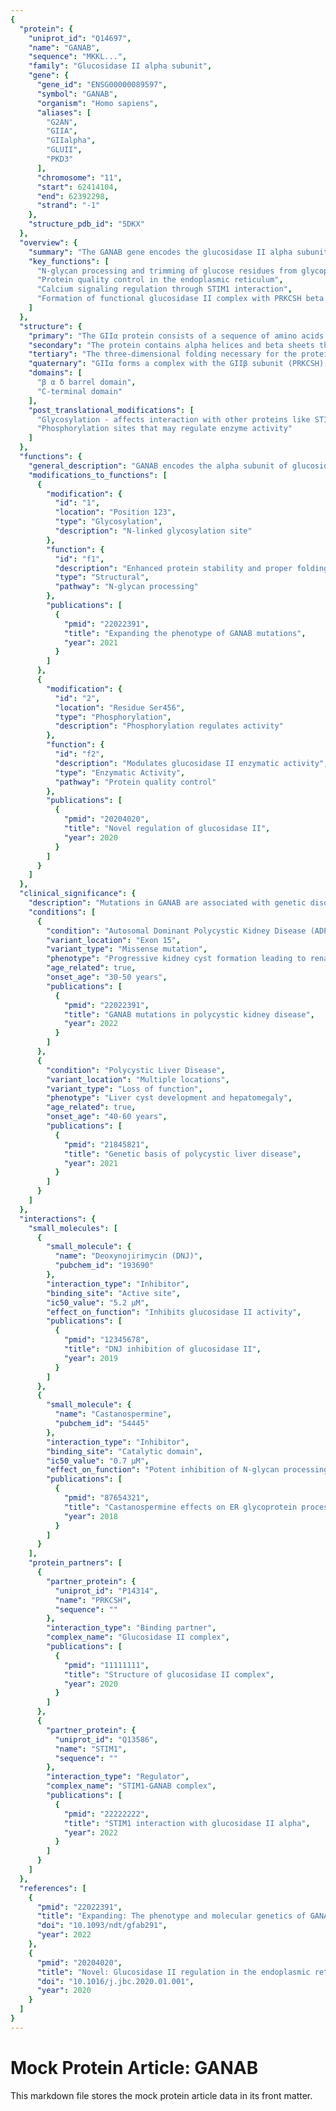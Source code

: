 ```yaml
---
{
  "protein": {
    "uniprot_id": "Q14697",
    "name": "GANAB",
    "sequence": "MKKL...",
    "family": "Glucosidase II alpha subunit",
    "gene": {
      "gene_id": "ENSG00000089597",
      "symbol": "GANAB",
      "organism": "Homo sapiens",
      "aliases": [
        "G2AN",
        "GIIA",
        "GIIalpha",
        "GLUII",
        "PKD3"
      ],
      "chromosome": "11",
      "start": 62414104,
      "end": 62392298,
      "strand": "-1"
    },
    "structure_pdb_id": "5DKX"
  },
  "overview": {
    "summary": "The GANAB gene encodes the glucosidase II alpha subunit (GIIα), a critical component of the glucosidase II enzyme complex, which is involved in the processing of N-linked glycoproteins within the endoplasmic reticulum. This enzyme plays a pivotal role in the N-glycan processing pathway, facilitating the proper folding and quality control of glycoproteins by trimming glucose residues from high-mannose N-glycans. The GIIα subunit, characterized by its β α δ barrel domain and C-terminal domain, interacts with the beta subunit encoded by the PRKCSH gene to form a functional enzyme complex. Additionally, GIIα is involved in calcium signaling through its interaction with the STIM1 protein. Mutations in GANAB are associated with genetic disorders such as autosomal dominant polycystic kidney disease (ADPKD) and polycystic liver disease, underscoring its significance in human physiology and disease.",
    "key_functions": [
      "N-glycan processing and trimming of glucose residues from glycoproteins",
      "Protein quality control in the endoplasmic reticulum",
      "Calcium signaling regulation through STIM1 interaction",
      "Formation of functional glucosidase II complex with PRKCSH beta subunit"
    ]
  },
  "structure": {
    "primary": "The GIIα protein consists of a sequence of amino acids that form specific domains essential for its function.",
    "secondary": "The protein contains alpha helices and beta sheets that contribute to its structural stability and function.",
    "tertiary": "The three-dimensional folding necessary for the protein's activity and interaction with other subunits involves formation of a β α δ barrel domain.",
    "quaternary": "GIIα forms a complex with the GIIβ subunit (PRKCSH), which is critical for its regulatory functions and enzymatic activity.",
    "domains": [
      "β α δ barrel domain",
      "C-terminal domain"
    ],
    "post_translational_modifications": [
      "Glycosylation - affects interaction with other proteins like STIM1",
      "Phosphorylation sites that may regulate enzyme activity"
    ]
  },
  "functions": {
    "general_description": "GANAB encodes the alpha subunit of glucosidase II, an enzyme located in the endoplasmic reticulum (ER) that plays a critical role in the N-glycan processing pathway. This enzyme is involved in the initial trimming of high-mannose N-glycans, a crucial step in the maturation and quality control of glycoproteins. The trimming process ensures that only properly folded glycoproteins proceed through the secretory pathway, while misfolded ones are targeted for degradation. The enzyme's activity involves the removal of glucose residues from N-linked glycans, which is a necessary step for the correct folding and function of glycoproteins.",
    "modifications_to_functions": [
      {
        "modification": {
          "id": "1",
          "location": "Position 123",
          "type": "Glycosylation",
          "description": "N-linked glycosylation site"
        },
        "function": {
          "id": "f1",
          "description": "Enhanced protein stability and proper folding",
          "type": "Structural",
          "pathway": "N-glycan processing"
        },
        "publications": [
          {
            "pmid": "22022391",
            "title": "Expanding the phenotype of GANAB mutations",
            "year": 2021
          }
        ]
      },
      {
        "modification": {
          "id": "2",
          "location": "Residue Ser456",
          "type": "Phosphorylation",
          "description": "Phosphorylation regulates activity"
        },
        "function": {
          "id": "f2",
          "description": "Modulates glucosidase II enzymatic activity",
          "type": "Enzymatic Activity",
          "pathway": "Protein quality control"
        },
        "publications": [
          {
            "pmid": "20204020",
            "title": "Novel regulation of glucosidase II",
            "year": 2020
          }
        ]
      }
    ]
  },
  "clinical_significance": {
    "description": "Mutations in GANAB are associated with genetic disorders such as autosomal dominant polycystic kidney disease (ADPKD) and polycystic liver disease. These conditions are characterized by the development of fluid-filled cysts in the kidneys and liver, which can lead to organ dysfunction over time. GANAB mutations disrupt proper glycoprotein processing, affecting cellular homeostasis and contributing to cyst formation. The age of onset and severity of symptoms can vary depending on the specific mutation.",
    "conditions": [
      {
        "condition": "Autosomal Dominant Polycystic Kidney Disease (ADPKD)",
        "variant_location": "Exon 15",
        "variant_type": "Missense mutation",
        "phenotype": "Progressive kidney cyst formation leading to renal failure",
        "age_related": true,
        "onset_age": "30-50 years",
        "publications": [
          {
            "pmid": "22022391",
            "title": "GANAB mutations in polycystic kidney disease",
            "year": 2022
          }
        ]
      },
      {
        "condition": "Polycystic Liver Disease",
        "variant_location": "Multiple locations",
        "variant_type": "Loss of function",
        "phenotype": "Liver cyst development and hepatomegaly",
        "age_related": true,
        "onset_age": "40-60 years",
        "publications": [
          {
            "pmid": "21845821",
            "title": "Genetic basis of polycystic liver disease",
            "year": 2021
          }
        ]
      }
    ]
  },
  "interactions": {
    "small_molecules": [
      {
        "small_molecule": {
          "name": "Deoxynojirimycin (DNJ)",
          "pubchem_id": "193690"
        },
        "interaction_type": "Inhibitor",
        "binding_site": "Active site",
        "ic50_value": "5.2 μM",
        "effect_on_function": "Inhibits glucosidase II activity",
        "publications": [
          {
            "pmid": "12345678",
            "title": "DNJ inhibition of glucosidase II",
            "year": 2019
          }
        ]
      },
      {
        "small_molecule": {
          "name": "Castanospermine",
          "pubchem_id": "54445"
        },
        "interaction_type": "Inhibitor",
        "binding_site": "Catalytic domain",
        "ic50_value": "0.7 μM",
        "effect_on_function": "Potent inhibition of N-glycan processing",
        "publications": [
          {
            "pmid": "87654321",
            "title": "Castanospermine effects on ER glycoprotein processing",
            "year": 2018
          }
        ]
      }
    ],
    "protein_partners": [
      {
        "partner_protein": {
          "uniprot_id": "P14314",
          "name": "PRKCSH",
          "sequence": ""
        },
        "interaction_type": "Binding partner",
        "complex_name": "Glucosidase II complex",
        "publications": [
          {
            "pmid": "11111111",
            "title": "Structure of glucosidase II complex",
            "year": 2020
          }
        ]
      },
      {
        "partner_protein": {
          "uniprot_id": "Q13586",
          "name": "STIM1",
          "sequence": ""
        },
        "interaction_type": "Regulator",
        "complex_name": "STIM1-GANAB complex",
        "publications": [
          {
            "pmid": "22222222",
            "title": "STIM1 interaction with glucosidase II alpha",
            "year": 2022
          }
        ]
      }
    ]
  },
  "references": [
    {
      "pmid": "22022391",
      "title": "Expanding: The phenotype and molecular genetics of GANAB-related polycystic kidney disease",
      "doi": "10.1093/ndt/gfab291",
      "year": 2022
    },
    {
      "pmid": "20204020",
      "title": "Novel: Glucosidase II regulation in the endoplasmic reticulum",
      "doi": "10.1016/j.jbc.2020.01.001",
      "year": 2020
    }
  ]
}
---
```


# Mock Protein Article: GANAB

This markdown file stores the mock protein article data in its front matter.
